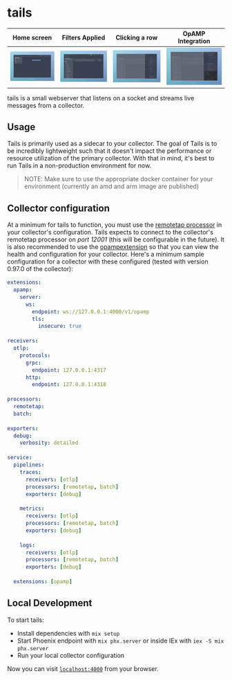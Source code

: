 # tails

| Home screen                             | Filters Applied                                                  | Clicking a row                                   | OpAMP Integration                                       |
| --------------------------------------- | ---------------------------------------------------------------- | ------------------------------------------------ | ------------------------------------------------------- |
| ![home](images/home.jpeg "home screen") | ![filters](images/filters.jpeg "main page with filters applied") | ![clicked](images/clicked.jpeg "clicking a row") | ![config](images/config.jpeg "showing collector opamp") |

tails is a small webserver that listens on a socket and streams live messages from a collector.

## Usage

Tails is primarily used as a sidecar to your collector. The goal of Tails is to be incredibly lightweight such that it doesn't impact the performance or resource utilization of the primary collector. With that in mind, it's best to run Tails in a non-production environment for now.

> NOTE: Make sure to use the appropriate docker container for your environment (currently an amd and arm image are published)

## Collector configuration

At a minimum for tails to function, you must use the [remotetap processor](https://github.com/open-telemetry/opentelemetry-collector-contrib/tree/main/processor/remotetapprocessor) in your collector's configuration. Tails expects to connect to the collector's remotetap processor on _port 12001_ (this will be configurable in the future). It is also recommended to use the [opampextension](https://github.com/open-telemetry/opentelemetry-collector-contrib/tree/main/extension/opampextension) so that you can view the health and configuration for your collector. Here's a minimum sample configuration for a collector with these configured (tested with version 0.97.0 of the collector):

```yaml
extensions:
  opamp:
    server:
      ws:
        endpoint: ws://127.0.0.1:4000/v1/opamp
        tls:
          insecure: true

receivers:
  otlp:
    protocols:
      grpc:
        endpoint: 127.0.0.1:4317
      http:
        endpoint: 127.0.0.1:4318

processors:
  remotetap:
  batch:

exporters:
  debug:
    verbosity: detailed

service:
  pipelines:
    traces:
      receivers: [otlp]
      processors: [remotetap, batch]
      exporters: [debug]

    metrics:
      receivers: [otlp]
      processors: [remotetap, batch]
      exporters: [debug]

    logs:
      receivers: [otlp]
      processors: [remotetap, batch]
      exporters: [debug]

  extensions: [opamp]
```

## Local Development

To start tails:

- Install dependencies with `mix setup`
- Start Phoenix endpoint with `mix phx.server` or inside IEx with `iex -S mix phx.server`
- Run your local collector configuration

Now you can visit [`localhost:4000`](http://localhost:4000) from your browser.
